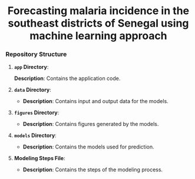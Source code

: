<h1 align="center">Forecasting malaria incidence in the southeast districts of Senegal using machine learning approach </h1>

### Repository Structure

1. **`app` Directory**:
   
   **Description**: Contains the application code.
   
2. **`data` Directory**:
   
   - **Description**: Contains input and output data for the models.
     
3. **`figures` Directory**:
   
   - **Description**: Contains figures generated by the models.
     
4. **`models` Directory**:
   
   - **Description**: Contains the models used for prediction.
     
5. **Modeling Steps File**:
   
   - **Description**: Contains the steps of the modeling process.
